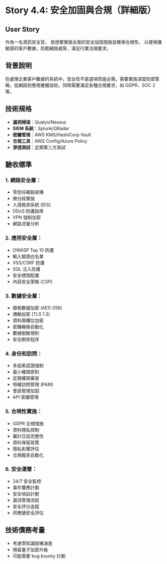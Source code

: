 # Story 4.4: 安全加固與合規（詳細版）

## User Story
作為一名資訊安全官，
我想要實施全面的安全加固措施並確保合規性，
以便保護敏感的客戶數據，防範網路威脅，滿足行業法規要求。

## 背景說明
在處理企業客戶數據的系統中，安全性不是選項而是必需。需要實施深度防禦策略，從網路到應用層層設防。同時需要滿足各種合規要求，如 GDPR、SOC 2 等。

## 技術規格
- **漏洞掃描**：Qualys/Nessus
- **SIEM 系統**：Splunk/QRadar
- **密鑰管理**：AWS KMS/HashiCorp Vault
- **合規工具**：AWS Config/Azure Policy
- **滲透測試**：定期第三方測試

## 驗收標準

### 1. 網路安全層：
- 零信任網路架構
- 微分段實施
- 入侵檢測系統 (IDS)
- DDoS 防護啟用
- VPN 強制加密
- 網路流量分析

### 2. 應用安全層：
- OWASP Top 10 防護
- 輸入驗證白名單
- XSS/CSRF 防護
- SQL 注入防護
- 安全標頭配置
- 內容安全策略 (CSP)

### 3. 數據安全層：
- 靜態數據加密 (AES-256)
- 傳輸加密 (TLS 1.3)
- 資料庫欄位加密
- 密鑰輪換自動化
- 數據脫敏規則
- 安全刪除程序

### 4. 身份和訪問：
- 多因素認證強制
- 最小權限原則
- 定期權限審查
- 特權訪問管理 (PAM)
- 會話管理加固
- API 密鑰管理

### 5. 合規性實施：
- GDPR 合規措施
- 資料隱私控制
- 審計日誌完整性
- 資料保留政策
- 隱私影響評估
- 合規報告自動化

### 6. 安全運營：
- 24/7 安全監控
- 事件響應計劃
- 安全培訓計劃
- 漏洞管理流程
- 安全評分追蹤
- 供應鏈安全評估

## 技術債務考量
- 考慮零知識架構演進
- 預留量子加密升級
- 可能需要 bug bounty 計劃
